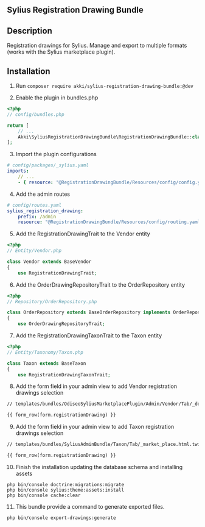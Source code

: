 ## Sylius Registration Drawing Bundle

## Description
Registration drawings for Sylius. Manage and export to multiple formats (works with the Sylius marketplace plugin).

## Installation

1. Run `composer require akki/sylius-registration-drawing-bundle:@dev`

2. Enable the plugin in bundles.php

```php
<?php
// config/bundles.php

return [
    // ...
    Akki\SyliusRegistrationDrawingBundle\RegistrationDrawingBundle::class => ['all' => true],
];
```

3. Import the plugin configurations

```yml
# config/packages/_sylius.yaml
imports:
    // ...
    - { resource: "@RegistrationDrawingBundle/Resources/config/config.yaml" }
```

4. Add the admin routes

```yml
# config/routes.yaml
sylius_registration_drawing:
    prefix: /admin
    resource: "@RegistrationDrawingBundle/Resources/config/routing.yaml"
```

5. Add the RegistrationDrawingTrait to the Vendor entity

```php
<?php
// Entity/Vendor.php

class Vendor extends BaseVendor
{
    use RegistrationDrawingTrait;
```

6. Add the OrderDrawingRepositoryTrait to the OrderRepository entity

```php
<?php
// Repository/OrderRepository.php

class OrderRepository extends BaseOrderRepository implements OrderRepositoryInterface
{
    use OrderDrawingRepositoryTrait;
```

7. Add the RegistrationDrawingTaxonTrait to the Taxon entity

```php
<?php
// Entity/Taxonomy/Taxon.php

class Taxon extends BaseTaxon
{
    use RegistrationDrawingTaxonTrait;
```

8. Add the form field in your admin view to add Vendor registration drawings selection

```html
// templates/bundles/OdiseoSyliusMarketplacePlugin/Admin/Vendor/Tab/_details.html.twig

{{ form_row(form.registrationDrawing) }}
```

9. Add the form field in your admin view to add Taxon registration drawings selection

```html
// templates/bundles/SyliusAdminBundle/Taxon/Tab/_market_place.html.twig

{{ form_row(form.registrationDrawing) }}
```

10. Finish the installation updating the database schema and installing assets

```
php bin/console doctrine:migrations:migrate
php bin/console sylius:theme:assets:install
php bin/console cache:clear
```

11. This bundle provide a command to generate exported files.

```
php bin/console export-drawings:generate
```
